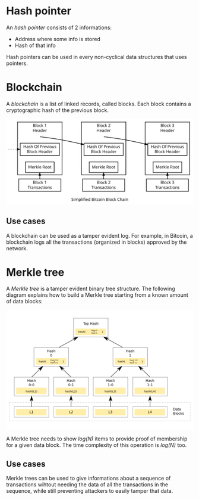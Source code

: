 # Hash pointer

An *hash pointer* consists of 2 informations:

- Address where some info is stored
- Hash of that info

Hash pointers can be used in every non-cyclical data structures that uses pointers.

# Blockchain

A *blockchain* is a list of linked records, called blocks. Each block contains a cryptographic hash of the previous block.

![](./images/blockchain.svg)

## Use cases

A blockchain can be used as a tamper evident log. For example, in Bitcoin, a blockchain logs all the transactions (organized in blocks) approved by the network.

# Merkle tree

A *Merkle tree* is a tamper evident binary tree structure.
The following diagram explains how to build a Merkle tree starting from a known amount of data blocks:

![](./images/merkle-tree.png)

A Merkle tree needs to show *log(N)* items to provide proof of membership for a given data block. The time complexity of this operation is *log(N)* too.

## Use cases

Merkle trees can be used to give informations about a sequence of transactions wihtout needing the data of all the transactions in the sequence, while still preventing attackers to easily tamper that data.
